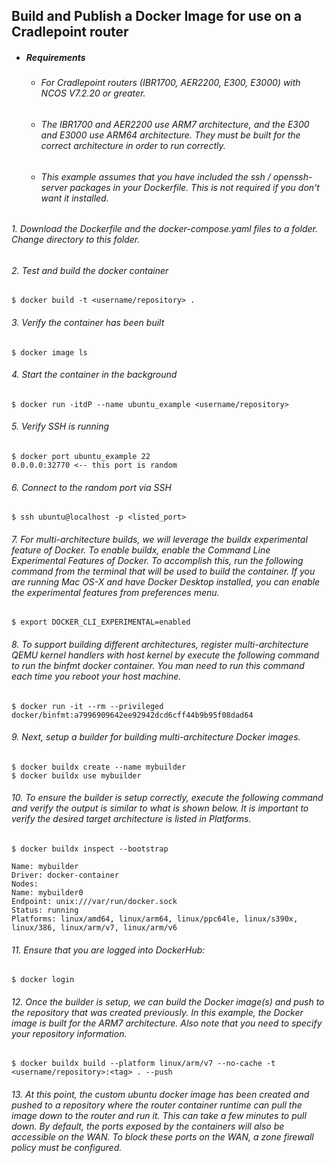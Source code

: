 ## Build and Publish a Docker Image for use on a Cradlepoint router

* ##### Requirements

  * ###### For Cradlepoint routers (IBR1700, AER2200, E300, E3000) with NCOS V7.2.20 or greater.

  * ###### The IBR1700 and AER2200 use ARM7 architecture, and the E300 and E3000 use ARM64 architecture. They must be built for the correct architecture in order to run correctly.
  
  * ###### This example assumes that you have included the ssh / openssh-server packages in your Dockerfile. This is not required if you don't want it installed.

###### 1. Download the Dockerfile and the docker-compose.yaml files to a folder. Change directory to this folder.

###### 2. Test and build the docker container

```
$ docker build -t <username/repository> .
```

###### 3. Verify the container has been built

```
$ docker image ls
```

###### 4. Start the container in the background

```
$ docker run -itdP --name ubuntu_example <username/repository>
```

###### 5. Verify SSH is running

```
$ docker port ubuntu_example 22
0.0.0.0:32770 <-- this port is random
```

###### 6. Connect to the random port via SSH

```
$ ssh ubuntu@localhost -p <listed_port>
```

###### 7. For multi-architecture builds, we will leverage the buildx experimental feature of Docker. To enable buildx, enable the Command Line Experimental Features of Docker. To accomplish this, run the following command from the terminal that will be used to build the container. If you are running Mac OS-X and have Docker Desktop installed, you can enable the experimental features from preferences menu.  

```
$ export DOCKER_CLI_EXPERIMENTAL=enabled
```

###### 8. To support building different architectures, register multi-architecture QEMU kernel handlers with host kernel by execute the following command to run the binfmt docker container.  You man need to run this command each time you reboot your host machine.

```
$ docker run -it --rm --privileged docker/binfmt:a7996909642ee92942dcd6cff44b9b95f08dad64
```

###### 9. Next, setup a builder for building multi-architecture Docker images.

```
$ docker buildx create --name mybuilder
$ docker buildx use mybuilder
```

###### 10. To ensure the builder is setup correctly, execute the following command and verify the output is similar to what is shown below. It is important to verify the desired target architecture is listed in Platforms. 

```
$ docker buildx inspect --bootstrap

Name: mybuilder
Driver: docker-container
Nodes:
Name: mybuilder0
Endpoint: unix:///var/run/docker.sock
Status: running
Platforms: linux/amd64, linux/arm64, linux/ppc64le, linux/s390x, linux/386, linux/arm/v7, linux/arm/v6
```

###### 11. Ensure that you are logged into DockerHub:

```
$ docker login
```

###### 12. Once the builder is setup, we can build the Docker image(s) and push to the repository that was created previously. In this example, the Docker image is built for the ARM7 architecture. Also note that you need to specify your repository information.

```
$ docker buildx build --platform linux/arm/v7 --no-cache -t <username/repository>:<tag> . --push
```

###### 13. At this point, the custom ubuntu docker image has been created and pushed to a repository where the router container runtime can pull the image down to the router and run it. This can take a few minutes to pull down. By default, the ports exposed by the containers will also be accessible on the WAN. To block these ports on the WAN, a zone firewall policy must be configured.
